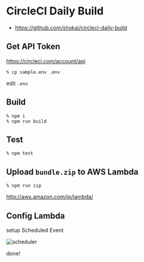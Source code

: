 # CircleCI Daily Build

- https://github.com/shokai/circleci-daily-build


## Get API Token

https://circleci.com/account/api

    % cp sample.env .env

edit `.env`


## Build

    % npm i
    % npm run build


## Test

    % npm test


## Upload `bundle.zip` to AWS Lambda

    % npm run zip

http://aws.amazon.com/jp/lambda/


## Config Lambda

setup Scheduled Event

![scheduler](https://gyazo.com/c83deefbdad6849e78e64aa3ca889963.png)

done!
